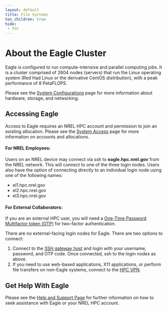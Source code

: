```yaml
---
layout: default
title: File Systems 
has_children: true
hide:
 - toc
---
```


# About the Eagle Cluster

Eagle is configured to run compute-intensive and parallel computing jobs. It is a cluster comprised of 2604 nodes (servers) that run the Linux operating system (Red Had Linux or the derivative CentOS distribution), with a peak performance of 8 PetaFLOPS.

Please see the [System Configurations](../index.md) page for more information about hardware, storage, and networking.

## Accessing Eagle
Access to Eagle requires an NREL HPC account and permission to join an existing allocation. Please see the [System Access](https://www.nrel.gov/hpc/system-access.html) page for more information on accounts and allocations.

#### For NREL Employees:

Users on an NREL device may connect via ssh to **eagle.hpc.nrel.gov** from the NREL network. This will connect to one of the three login nodes. Users also have the option of connecting directly to an individual login node using one of the following names: 

* el1.hpc.nrel.gov
* el2.hpc.nrel.gov
* el3.hpc.nrel.gov

#### For External Collaborators:
If you are an external HPC user, you will need a [One-Time Password Multifactor token (OTP)](https://www.nrel.gov/hpc/multifactor-tokens.html) for two-factor authentication.

There are no external-facing login nodes for Eagle. There are two options to connect:

1. Connect to the [SSH gateway host](https://www.nrel.gov/hpc/ssh-gateway-connection.html) and login with your username, password, and OTP code. Once connected, ssh to the login nodes as above.  
2. If you need to use web-based applications, X11 applications, or perform file transfers on non-Eagle systems, connect to the [HPC VPN](https://www.nrel.gov/hpc/vpn-connection.html). 

## Get Help With Eagle
Please see the [Help and Support Page](../../help.md) for further information on how to seek assistance with Eagle or your NREL HPC account. 